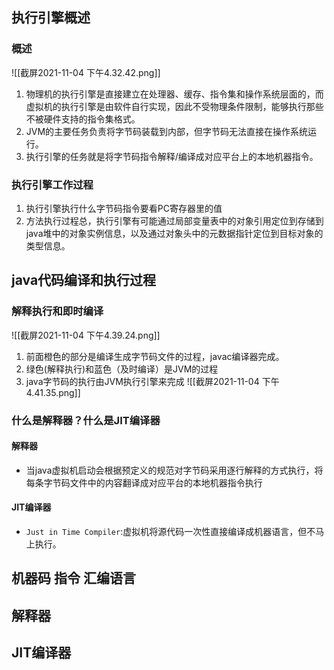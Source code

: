 ## 执行引擎概述
### 概述
![[截屏2021-11-04 下午4.32.42.png]]
1. 物理机的执行引擎是直接建立在处理器、缓存、指令集和操作系统层面的，而虚拟机的执行引擎是由软件自行实现，因此不受物理条件限制，能够执行那些不被硬件支持的指令集格式。
2. JVM的主要任务负责将字节码装载到内部，但字节码无法直接在操作系统运行。
3. 执行引擎的任务就是将字节码指令解释/编译成对应平台上的本地机器指令。

### 执行引擎工作过程
1. 执行引擎执行什么字节码指令要看PC寄存器里的值
2. 方法执行过程总，执行引擎有可能通过局部变量表中的对象引用定位到存储到java堆中的对象实例信息，以及通过对象头中的元数据指针定位到目标对象的类型信息。


## java代码编译和执行过程
### 解释执行和即时编译
![[截屏2021-11-04 下午4.39.24.png]]
1. 前面橙色的部分是编译生成字节码文件的过程，javac编译器完成。
2. 绿色(解释执行)和蓝色（及时编译）是JVM的过程
3. java字节码的执行由JVM执行引擎来完成
![[截屏2021-11-04 下午4.41.35.png]]
### 什么是解释器？什么是JIT编译器
#### 解释器
- 当java虚拟机启动会根据预定义的规范对字节码采用逐行解释的方式执行，将每条字节码文件中的内容翻译成对应平台的本地机器指令执行
#### JIT编译器
- `Just in Time Compiler`:虚拟机将源代码一次性直接编译成机器语言，但不马上执行。

## 机器码 指令 汇编语言
## 解释器
## JIT编译器
